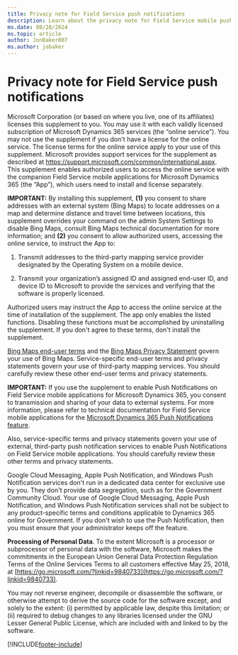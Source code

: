 ```yaml
---
title: Privacy note for Field Service push notifications
description: Learn about the privacy note for Field Service mobile push notifications enabling authorized users to access the online service.
ms.date: 08/28/2024
ms.topic: article
author: JonBaker007
ms.author: jobaker
---
```


# Privacy note for Field Service push notifications

Microsoft Corporation (or based on where you live, one of its affiliates) licenses this supplement to you. You may use it with each validly licensed subscription of Microsoft Dynamics 365 services (the “online service”). You may not use the supplement if you don't have a license for the online service. The license terms for the online service apply to your use of this supplement. Microsoft provides support services for the supplement as described at https://support.microsoft.com/common/international.aspx. This supplement enables authorized users to access the online service with the companion Field Service mobile applications for Microsoft Dynamics 365 (the “App”), which users need to install and license separately.

**IMPORTANT:**  By installing this supplement, **(1)** you consent to share addresses with an external system (Bing Maps) to locate addresses on a map and determine distance and travel time between locations, this supplement overrides your command on the admin System Settings to disable Bing Maps, consult Bing Maps technical documentation for more information; and **(2)** you consent to allow authorized users, accessing the online service, to instruct the App to:

1. Transmit addresses to the third-party mapping service provider designated by the Operating System on a mobile device.

2. Transmit your organization’s assigned ID and assigned end-user ID, and device ID to Microsoft to provide the services and verifying that the software is properly licensed.

Authorized users may instruct the App to access the online service at the time of installation of the supplement. The app only enables the listed functions. Disabling these functions must be accomplished by uninstalling the supplement. If you don't agree to these terms, don't install the supplement.

[Bing Maps end-user terms](https://go.microsoft.com/?linkid=9710837) and the [Bing Maps Privacy Statement](https://go.microsoft.com/fwlink/?LinkId=521839) govern your use of Bing Maps. Service-specific end-user terms and privacy statements govern your use of third-party mapping services. You should carefully review these other end-user terms and privacy statements.

**IMPORTANT:**  If you use the supplement to enable Push Notifications on Field Service mobile applications for Microsoft Dynamics 365, you consent to transmission and sharing of your data to external systems. For more information, please refer to technical documentation for Field Service mobile applications for the [Microsoft Dynamics 365 Push Notifications feature](/dynamics365/customer-engagement/field-service/mobile-push-notifications).

Also, service-specific terms and privacy statements govern your use of external, third-party push notification services to enable Push Notifications on Field Service mobile applications. You should carefully review these other terms and privacy statements.

Google Cloud Messaging, Apple Push Notification, and Windows Push Notification services don't run in a dedicated data center for exclusive use by you. They don't provide data segregation, such as for the Government Community Cloud. Your use of Google Cloud Messaging, Apple Push Notification, and Windows Push Notification services shall not be subject to any product-specific terms and conditions applicable to Dynamics 365 online for Government. If you don't wish to use the Push Notification, then you must ensure that your administrator keeps off the feature.

**Processing of Personal Data**. To the extent Microsoft is a processor or subprocessor of personal data with the software, Microsoft makes the commitments in the European Union General Data Protection Regulation Terms of the Online Services Terms to all customers effective May 25, 2018, at [https://go.microsoft.com/?linkid=9840733](https://go.microsoft.com/?linkid=9840733).

You may not reverse engineer, decompile or disassemble the software, or otherwise attempt to derive the source code for the software except, and solely to the extent: (i) permitted by applicable law, despite this limitation; or (ii) required to debug changes to any libraries licensed under the GNU Lesser General Public License, which are included with and linked to by the software.

[!INCLUDE[footer-include](../../includes/footer-banner.md)]
